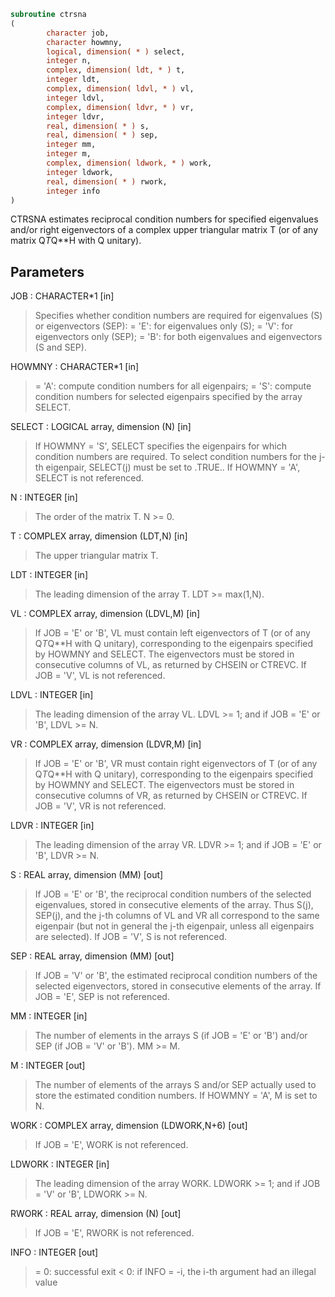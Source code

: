 ```fortran
subroutine ctrsna
(
        character job,
        character howmny,
        logical, dimension( * ) select,
        integer n,
        complex, dimension( ldt, * ) t,
        integer ldt,
        complex, dimension( ldvl, * ) vl,
        integer ldvl,
        complex, dimension( ldvr, * ) vr,
        integer ldvr,
        real, dimension( * ) s,
        real, dimension( * ) sep,
        integer mm,
        integer m,
        complex, dimension( ldwork, * ) work,
        integer ldwork,
        real, dimension( * ) rwork,
        integer info
)
```

CTRSNA estimates reciprocal condition numbers for specified
eigenvalues and/or right eigenvectors of a complex upper triangular
matrix T (or of any matrix Q*T*Q**H with Q unitary).

## Parameters
JOB : CHARACTER*1 [in]
> Specifies whether condition numbers are required for
> eigenvalues (S) or eigenvectors (SEP):
> = 'E': for eigenvalues only (S);
> = 'V': for eigenvectors only (SEP);
> = 'B': for both eigenvalues and eigenvectors (S and SEP).

HOWMNY : CHARACTER*1 [in]
> = 'A': compute condition numbers for all eigenpairs;
> = 'S': compute condition numbers for selected eigenpairs
> specified by the array SELECT.

SELECT : LOGICAL array, dimension (N) [in]
> If HOWMNY = 'S', SELECT specifies the eigenpairs for which
> condition numbers are required. To select condition numbers
> for the j-th eigenpair, SELECT(j) must be set to .TRUE..
> If HOWMNY = 'A', SELECT is not referenced.

N : INTEGER [in]
> The order of the matrix T. N >= 0.

T : COMPLEX array, dimension (LDT,N) [in]
> The upper triangular matrix T.

LDT : INTEGER [in]
> The leading dimension of the array T. LDT >= max(1,N).

VL : COMPLEX array, dimension (LDVL,M) [in]
> If JOB = 'E' or 'B', VL must contain left eigenvectors of T
> (or of any Q*T*Q**H with Q unitary), corresponding to the
> eigenpairs specified by HOWMNY and SELECT. The eigenvectors
> must be stored in consecutive columns of VL, as returned by
> CHSEIN or CTREVC.
> If JOB = 'V', VL is not referenced.

LDVL : INTEGER [in]
> The leading dimension of the array VL.
> LDVL >= 1; and if JOB = 'E' or 'B', LDVL >= N.

VR : COMPLEX array, dimension (LDVR,M) [in]
> If JOB = 'E' or 'B', VR must contain right eigenvectors of T
> (or of any Q*T*Q**H with Q unitary), corresponding to the
> eigenpairs specified by HOWMNY and SELECT. The eigenvectors
> must be stored in consecutive columns of VR, as returned by
> CHSEIN or CTREVC.
> If JOB = 'V', VR is not referenced.

LDVR : INTEGER [in]
> The leading dimension of the array VR.
> LDVR >= 1; and if JOB = 'E' or 'B', LDVR >= N.

S : REAL array, dimension (MM) [out]
> If JOB = 'E' or 'B', the reciprocal condition numbers of the
> selected eigenvalues, stored in consecutive elements of the
> array. Thus S(j), SEP(j), and the j-th columns of VL and VR
> all correspond to the same eigenpair (but not in general the
> j-th eigenpair, unless all eigenpairs are selected).
> If JOB = 'V', S is not referenced.

SEP : REAL array, dimension (MM) [out]
> If JOB = 'V' or 'B', the estimated reciprocal condition
> numbers of the selected eigenvectors, stored in consecutive
> elements of the array.
> If JOB = 'E', SEP is not referenced.

MM : INTEGER [in]
> The number of elements in the arrays S (if JOB = 'E' or 'B')
> and/or SEP (if JOB = 'V' or 'B'). MM >= M.

M : INTEGER [out]
> The number of elements of the arrays S and/or SEP actually
> used to store the estimated condition numbers.
> If HOWMNY = 'A', M is set to N.

WORK : COMPLEX array, dimension (LDWORK,N+6) [out]
> If JOB = 'E', WORK is not referenced.

LDWORK : INTEGER [in]
> The leading dimension of the array WORK.
> LDWORK >= 1; and if JOB = 'V' or 'B', LDWORK >= N.

RWORK : REAL array, dimension (N) [out]
> If JOB = 'E', RWORK is not referenced.

INFO : INTEGER [out]
> = 0: successful exit
> < 0: if INFO = -i, the i-th argument had an illegal value
